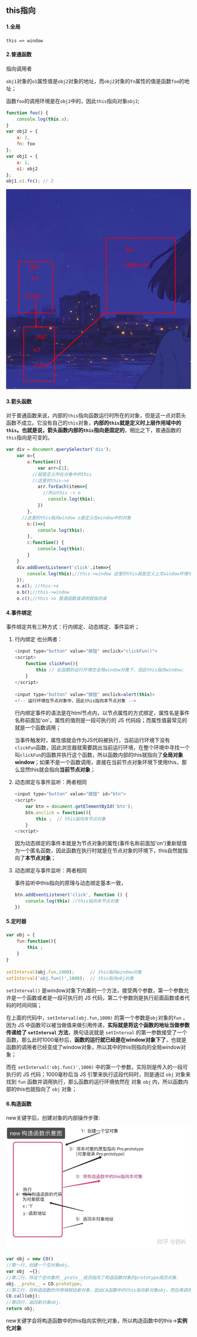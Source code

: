 

## this指向

#### 1.全局

`this => window`

#### 2.普通函数

指向调用者

`obj1`对象的`o1`属性值是`obj2`对象的地址，而`obj2`对象的`fn`属性的值是函数`foo`的地址；

函数`foo`的调用环境是在`obj2`中的，因此`this`指向对象`obj2`;

```js
function foo() {
    console.log(this.a);
}
var obj2 = {
    a: 2,
    fn: foo
};
var obj1 = {
    a: 1,
    o1: obj2
};
obj1.o1.fn(); // 2
```

![1649732360216](9.this指向.assets/1649732360216.png)

#### 3.箭头函数

对于普通函数来说，内部的`this`指向函数运行时所在的对象，但是这一点对箭头函数不成立。它没有自己的`this`对象，**内部的`this`就是定义时上层作用域中的`this`。**也就是说，箭头函数内部的`this`指向是**固定的**，相比之下，普通函数的`this`指向是可变的。

```js
var div = document.querySelector('div'); 
    var o={
        a:function(){
            var arr=[1];
          //就是定义所在对象中的this
          //这里的this—>o
            arr.forEach(item=>{
              //所以this -> o
                console.log(this);
            })
        },
      //这里的this指向window o是定义在window中的对象
        b:()=>{
            console.log(this);
        },
        c:function() {
            console.log(this);
        }
    }
    div.addEventListener('click',item=>{
        console.log(this);//this->window 这里的this就是定义上文window环境中的this
    });
    o.a(); //this->o
    o.b();//this->window
    o.c();//this->o 普通函数谁调用就指向谁
```



#### 4.事件绑定

事件绑定共有三种方式：行内绑定、动态绑定、事件监听；

1. 行内绑定 也分两者：

   ```js
   <input type="button" value="按钮" onclick="clickFun()">
   <script>
       function clickFun(){
           this // 此函数的运行环境在全局window对象下，因此this指向window;
       }
   </script>
   
   <input type="button" value="按钮" onclick=alert(this)>
   <!-- 运行环境在节点对象中，因此this指向本节点对象 -->
   ```

   行内绑定事件的语法是在html节点内，以节点属性的方式绑定，属性名是事件名称前面加'on'，属性的值则是一段可执行的 JS 代码段；而属性值最常见的就是一个函数调用；

   当事件触发时，属性值就会作为JS代码被执行，当前运行环境下没有`clickFun`函数，因此浏览器就需要跳出当前运行环境，在整个环境中寻找一个叫`clickFun`的函数并执行这个函数，所以函数内部的this就指向了**全局对象window**；如果不是一个函数调用，直接在当前节点对象环境下使用this，那么显然this就会指向**当前节点对象**；

2. 动态绑定与事件监听：两者相同

   ```js
   <input type="button" value="按钮" id="btn">
   <script>
       var btn = document.getElementById('btn');
       btn.onclick = function(){
           this ;  // this指向本节点对象
       }
   </script>
   ```

   因为动态绑定的事件本就是为节点对象的属性(事件名称前面加'on')重新赋值为一个匿名函数，因此函数在执行时就是在节点对象的环境下，this自然就指向了**本节点对象**；

3. 动态绑定与事件监听：两者相同

   事件监听中this指向的原理与动态绑定基本一致，

   ```js
   btn.addEventListener('click', function () {
       console.log(this) //this指向本节点对象
   })
   ```

   



#### 5.定时器

```js
var obj = {
    fun:function(){
        this ;
    }
}
​
setInterval(obj.fun,1000);      // this指向window对象
setInterval('obj.fun()',1000);  // this指向obj对象
```

`setInterval()` 是window对象下内置的一个方法，接受两个参数，第一个参数允许是一个函数或者是一段可执行的 JS 代码，第二个参数则是执行前面函数或者代码的时间间隔；

在上面的代码中，`setInterval(obj.fun,1000)` 的第一个参数是`obj`对象的`fun` ，因为 JS 中函数可以被当做值来做引用传递，**实际就是将这个函数的地址当做参数传递给了 `setInterval` 方法**，换句话说就是 `setInterval` 的第一参数接受了一个函数，那么此时1000毫秒后，**函数的运行就已经是在window对象下了**，也就是函数的调用者已经变成了window对象，所以其中的this则指向的全局window对象；

而在 `setInterval('obj.fun()',1000)` 中的第一个参数，实际则是传入的一段可执行的 JS 代码；1000毫秒后当 JS 引擎来执行这段代码时，则是通过 `obj` 对象来找到 `fun` 函数并调用执行，那么函数的运行环境依然在 对象 `obj` 内，所以函数内部的this也就指向了 `obj` 对象；

#### 6.构造函数

new关键字后，创建对象的内部操作步骤:

![img](9.this指向.assets/v2-7ce5f71bd0865872b513a88fabb597fd_720w.jpg)

```js
var obj = new CO()
//第一行，创建一个空对象obj。
var obj  ={};
//第二行，将这个空对象的__proto__成员指向了构造函数对象的prototype成员对象.
obj.__proto__ = CO.prototype;
//第三行，将构造函数的作用域赋给新对象，因此CA函数中的this指向新对象obj，然后再调用CO函数。于是我们就给obj对象赋值了一个成员变量p，这个成员变量的值是” I’min constructed object”。
CO.call(obj);
//第四行，返回新对象obj。
return obj;
```

new关键字会将构造函数中的this指向实例化对象，所以构造函数中的this->**实例化对象**